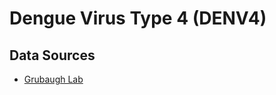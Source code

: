 # Dengue Virus Type 4 (DENV4)
## Data Sources
- [Grubaugh Lab](https://github.com/grubaughlab/DENV-genomics)
